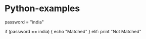 # Python-examples

password = "india"

if (password == india) {
echo "Matched"
}
elif:
  print "Not Matched"
